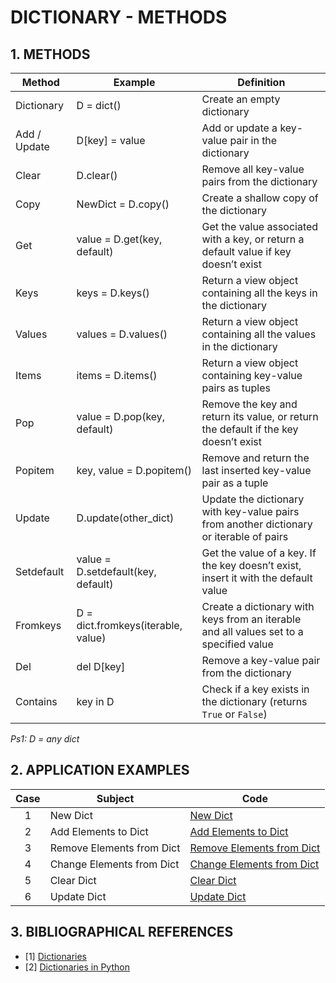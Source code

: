 # DICTIONARY - METHODS

## 1. METHODS

| Method       | Example                            | Definition                                                                              |
|--------------|------------------------------------|-----------------------------------------------------------------------------------------|
| Dictionary   | D = dict()                         | Create an empty dictionary                                                              |
| Add / Update | D[key] = value                     | Add or update a key-value pair in the dictionary                                        |
| Clear        | D.clear()                          | Remove all key-value pairs from the dictionary                                          |
| Copy         | NewDict = D.copy()                 | Create a shallow copy of the dictionary                                                 |
| Get          | value = D.get(key, default)        | Get the value associated with a key, or return a default value if key doesn’t exist     |
| Keys         | keys = D.keys()                    | Return a view object containing all the keys in the dictionary                          |
| Values       | values = D.values()                | Return a view object containing all the values in the dictionary                        |
| Items        | items = D.items()                  | Return a view object containing key-value pairs as tuples                               |
| Pop          | value = D.pop(key, default)        | Remove the key and return its value, or return the default if the key doesn’t exist     |
| Popitem      | key, value = D.popitem()           | Remove and return the last inserted key-value pair as a tuple                           |
| Update       | D.update(other_dict)               | Update the dictionary with key-value pairs from another dictionary or iterable of pairs |
| Setdefault   | value = D.setdefault(key, default) | Get the value of a key. If the key doesn’t exist, insert it with the default value      |
| Fromkeys     | D = dict.fromkeys(iterable, value) | Create a dictionary with keys from an iterable and all values set to a specified value  |
| Del          | del D[key]                         | Remove a key-value pair from the dictionary                                             |
| Contains     | key in D                           | Check if a key exists in the dictionary (returns `True` or `False`)                     |


*Ps1: D = any dict*

## 2. APPLICATION EXAMPLES

| Case | Subject                   | Code                                                         |
|:----:|---------------------------|--------------------------------------------------------------|
|  1   | New Dict                  | [New Dict](01-new_dict.py)                                   |
|  2   | Add Elements to Dict      | [Add Elements to Dict](02-add_elements_to_dict.py)           |
|  3   | Remove Elements from Dict | [Remove Elements from Dict](03-remove_elements_from_dict.py) |
|  4   | Change Elements from Dict | [Change Elements from Dict](04-change_elements_from_dict.py) |
|  5   | Clear Dict                | [Clear Dict](05-clear_dict.py)                               |
|  6   | Update Dict               | [Update Dict](06-update_dict.py)                             |

## 3. BIBLIOGRAPHICAL REFERENCES

- [1] [Dictionaries](https://docs.python.org/3/tutorial/datastructures.html#dictionaries)
- [2] [Dictionaries in Python](https://www.geeksforgeeks.org/python-dictionary/)